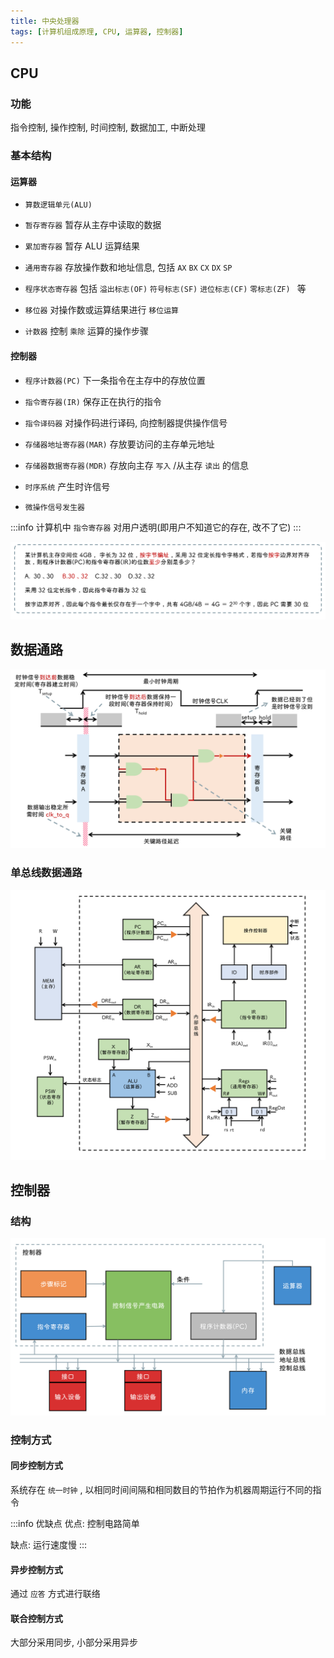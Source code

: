 ```yaml
---
title: 中央处理器
tags: [计算机组成原理, CPU, 运算器, 控制器]
---
```


## CPU

### 功能

指令控制, 操作控制, 时间控制, 数据加工, 中断处理

### 基本结构

#### 运算器

- `算数逻辑单元(ALU)`

- `暂存寄存器` 暂存从主存中读取的数据

- `累加寄存器` 暂存 ALU 运算结果

- `通用寄存器` 存放操作数和地址信息, 包括 `AX` `BX` `CX` `DX` `SP`

- `程序状态寄存器` 包括 `溢出标志(OF)` `符号标志(SF)` `进位标志(CF)` `零标志(ZF)
` 等

- `移位器` 对操作数或运算结果进行 `移位运算`

- `计数器` 控制 `乘除` 运算的操作步骤

#### 控制器

- `程序计数器(PC)` 下一条指令在主存中的存放位置

- `指令寄存器(IR)` 保存正在执行的指令

- `指令译码器` 对操作码进行译码, 向控制器提供操作信号

- `存储器地址寄存器(MAR)` 存放要访问的主存单元地址

- `存储器数据寄存器(MDR)` 存放向主存 `写入` /从主存 `读出` 的信息

- `时序系统` 产生时许信号

- `微操作信号发生器`

:::info
计算机中 `指令寄存器` 对用户透明(即用户不知道它的存在, 改不了它)
:::

![习题一](./assets/CPU/one.png)

## 数据通路

![数据通路](./assets/CPU/dataPath.png)

### 单总线数据通路

![单总线数据通路](./assets/CPU/singleBusDataPath.png)

## 控制器

### 结构

![结构](./assets/CPU/controller.png)

### 控制方式

#### 同步控制方式

系统存在 `统一时钟` , 以相同时间间隔和相同数目的节拍作为机器周期运行不同的指令

:::info 优缺点
优点: 控制电路简单

缺点: 运行速度慢
:::

#### 异步控制方式

通过 `应答` 方式进行联络

#### 联合控制方式

大部分采用同步, 小部分采用异步

